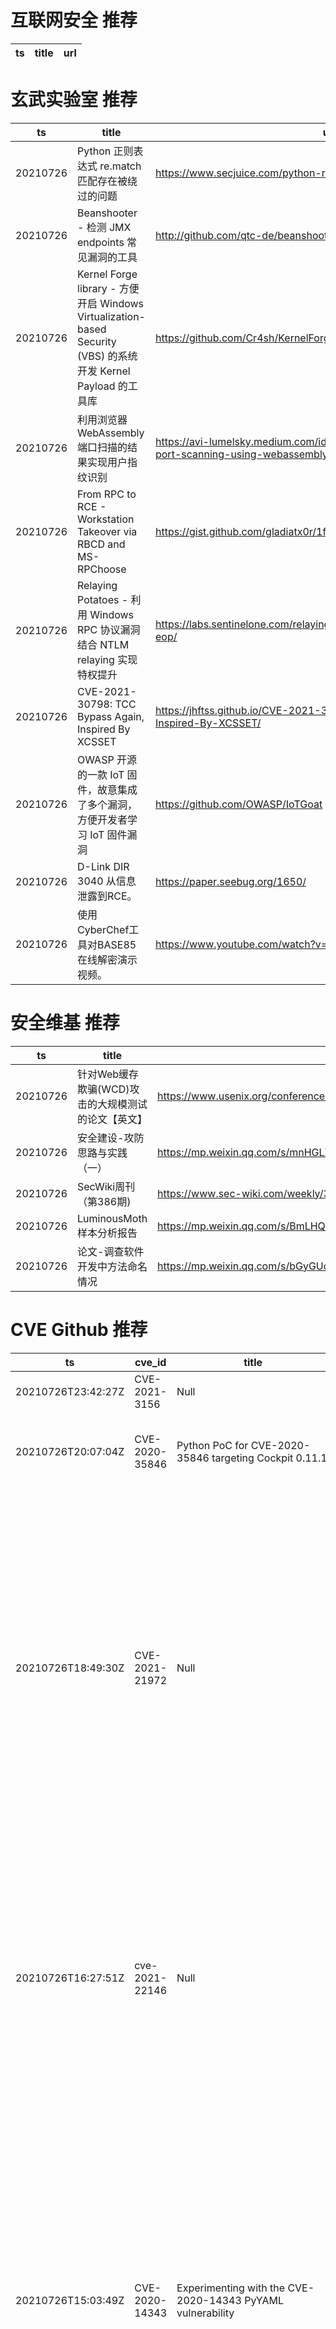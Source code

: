 # 互联网安全 推荐
| ts | title | url| 
| --- | --- | ---| 


# 玄武实验室 推荐
| ts | title | url| 
| --- | --- | ---| 
| 20210726 | Python 正则表达式 re.match 匹配存在被绕过的问题 | https://www.secjuice.com/python-re-match-bypass-technique/| 
| 20210726 | Beanshooter - 检测 JMX endpoints 常见漏洞的工具 | http://github.com/qtc-de/beanshooter| 
| 20210726 | Kernel Forge library - 方便开启 Windows Virtualization-based Security (VBS) 的系统开发 Kernel Payload 的工具库 | https://github.com/Cr4sh/KernelForge| 
| 20210726 | 利用浏览器 WebAssembly 端口扫描的结果实现用户指纹识别 | https://avi-lumelsky.medium.com/identify-website-users-by-client-port-scanning-using-webassembly-and-go-e9798b4aa05c| 
| 20210726 | From RPC to RCE - Workstation Takeover via RBCD and MS-RPChoose | https://gist.github.com/gladiatx0r/1ffe59031d42c08603a3bde0ff678feb| 
| 20210726 | Relaying Potatoes - 利用 Windows RPC 协议漏洞结合 NTLM relaying 实现特权提升 | https://labs.sentinelone.com/relaying-potatoes-dce-rpc-ntlm-relay-eop/| 
| 20210726 | CVE-2021-30798: TCC Bypass Again, Inspired By XCSSET | https://jhftss.github.io/CVE-2021-30798-TCC-Bypass-Again-Inspired-By-XCSSET/| 
| 20210726 | OWASP 开源的一款 IoT 固件，故意集成了多个漏洞，方便开发者学习 IoT 固件漏洞 | https://github.com/OWASP/IoTGoat| 
| 20210726 | D-Link DIR 3040 从信息泄露到RCE。 | https://paper.seebug.org/1650/| 
| 20210726 | 使用CyberChef工具对BASE85在线解密演示视频。 | https://www.youtube.com/watch?v=Xb_4n8e1OfE| 


# 安全维基 推荐
| ts | title | url| 
| --- | --- | ---| 
| 20210726 | 针对Web缓存欺骗(WCD)攻击的大规模测试的论文【英文】 | https://www.usenix.org/conference/usenixsecurity20/presentation/mirheidari| 
| 20210726 | 安全建设-攻防思路与实践（一） | https://mp.weixin.qq.com/s/mnHGLZ_e3tWkxCL-DPAAvQ| 
| 20210726 | SecWiki周刊（第386期) | https://www.sec-wiki.com/weekly/386| 
| 20210726 | LuminousMoth样本分析报告 | https://mp.weixin.qq.com/s/BmLHQaiprcIxvRSacMFv_Q| 
| 20210726 | 论文-调查软件开发中方法命名情况 | https://mp.weixin.qq.com/s/bGyGUdJhru5BJuRY-k0pfg| 


# CVE Github 推荐
| ts | cve_id | title | url | cve_detail| 
| --- | --- | --- | --- | ---| 
| 20210726T23:42:27Z | CVE-2021-3156 | Null | https://github.com/dock0d1/CVE-2021-3156 | | 
| 20210726T20:07:04Z | CVE-2020-35846 | Python PoC for CVE-2020-35846 targeting Cockpit 0.11.1 | https://github.com/JohnHammond/CVE-2020-35846 | Agentejo Cockpit before 0.11.2 allows NoSQL injection via the Controller/Auth.php check function.| 
| 20210726T18:49:30Z | CVE-2021-21972 | Null | https://github.com/haiclover/CVE-2021-21972 | The vSphere Client (HTML5) contains a remote code execution vulnerability in a vCenter Server plugin. A malicious actor with network access to port 443 may exploit this issue to execute commands with unrestricted privileges on the underlying operating system that hosts vCenter Server. This affects VMware vCenter Server (7.x before 7.0 U1c, 6.7 before 6.7 U3l and 6.5 before 6.5 U3n) and VMware Cloud Foundation (4.x before 4.2 and 3.x before 3.10.1.2).| 
| 20210726T16:27:51Z | cve-2021-22146 | Null | https://github.com/magichk/cve-2021-22146 | All versions of Elastic Cloud Enterprise has the Elasticsearch “anonymous” user enabled by default in deployed clusters. While in the default setting the anonymous user has no permissions and is unable to successfully query any Elasticsearch APIs, an attacker could leverage the anonymous user to gain insight into certain details of a deployed cluster.| 
| 20210726T15:03:49Z | CVE-2020-14343 | Experimenting with the CVE-2020-14343 PyYAML vulnerability | https://github.com/raul23/pyyaml-CVE-2020-14343 | A vulnerability was discovered in the PyYAML library in versions before 5.4, where it is susceptible to arbitrary code execution when it processes untrusted YAML files through the full_load method or with the FullLoader loader. Applications that use the library to process untrusted input may be vulnerable to this flaw. This flaw allows an attacker to execute arbitrary code on the system by abusing the python/object/new constructor. This flaw is due to an incomplete fix for CVE-2020-1747.| 
| 20210726T10:21:51Z | cve-2021-33909 | This module fixes an issue in the kernels filesystem layer (CVE-2021-33909) by kprobe-replacing vulnerable functions during runtime | https://github.com/baerwolf/cve-2021-33909 | fs/seq_file.c in the Linux kernel 3.16 through 5.13.x before 5.13.4 does not properly restrict seq buffer allocations, leading to an integer overflow, an Out-of-bounds Write, and escalation to root by an unprivileged user, aka CID-8cae8cd89f05.| 
| 20210726T08:37:39Z | CVE-2021-37152 | Exploit Accsess network clients by sending packets in wirless TP-LINK and preparing for a mitm attack | https://github.com/lhashashinl/CVE-2021-37152 | 未查询到CVE信息| 
| 20210726T08:30:31Z | CVE-2021-33909 | Exploit code for CVE-2021-33909,Just a dump of removed https://github.com/AmIAHuman/ repo | https://github.com/bbinfosec43/CVE-2021-33909 | fs/seq_file.c in the Linux kernel 3.16 through 5.13.x before 5.13.4 does not properly restrict seq buffer allocations, leading to an integer overflow, an Out-of-bounds Write, and escalation to root by an unprivileged user, aka CID-8cae8cd89f05.| 
| 20210726T08:18:37Z | CVE-2021-36934 | Null | https://github.com/0x0D1n/CVE-2021-36934 | Windows Elevation of Privilege Vulnerability| 
| 20210726T07:12:07Z | CVE-2021-3560 | CVE-2021-3560 (Polkit - Local Privilege Escalation) | https://github.com/deathflash1411/CVE-2021-3560 | | 


# klee on Github 推荐
| ts | title | url | stars | forks| 
| --- | --- | --- | --- | ---| 
| 20210726T19:32:48Z | Website for the KLEE project: https://klee.github.io/ | https://github.com/klee/klee.github.io | 15 | 45| 
| 20210726T17:56:23Z | Whole Program LLVM: wllvm ported to go | https://github.com/SRI-CSL/gllvm | 143 | 22| 
| 20210726T16:19:29Z | An open-source Chinese font derived from Fontworks% Klee One. 一款基于 FONTWORKS 的 Klee One 的开源中文字体。 | https://github.com/lxgw/LxgwWenKai | 2341 | 56| 
| 20210726T15:37:57Z | Null | https://github.com/vitaliiomelchenko/kleene | 0 | 0| 
| 20210726T02:55:52Z | klee+nme for user space aeg | https://github.com/jqhong/klee-nme-aeg | 1 | 0| 


# s2e on Github 推荐
| ts | title | url | stars | forks| 
| --- | --- | --- | --- | ---| 
| 20210726T07:22:48Z | S2E: A platform for multi-path program analysis with selective symbolic execution. | https://github.com/S2E/s2e | 145 | 35| 


# exploit on Github 推荐
| ts | title | url | stars | forks| 
| --- | --- | --- | --- | ---| 
| 20210726T23:52:45Z | Similar to the other binary exploitation exploits lab, but this time for web, exploiting with python ! | https://github.com/TheCrazzXz/Webexploits-Lab | 0 | 0| 
| 20210726T22:56:14Z | Exploit is Finished dudee | https://github.com/FobHus/FobHus-Phobos-Exploit | 0 | 0| 
| 20210726T22:52:19Z | vuln scanner, web spider, web scanner, auto exploiter, fuzzer, dll injector, shellcoder, backdoors, rootkits, debugger framework | https://github.com/irackit/softkeys | 0 | 0| 
| 20210726T22:23:12Z | Exploit Privado | https://github.com/whaomi23/Update-Defender | 0 | 0| 
| 20210726T22:21:18Z | This repository is primarily maintained by Omar Santos and includes thousands of resources related to ethical hacking  / penetration testing, digital forensics and incident response (DFIR), vulnerability research, exploit development, reverse engineering, and more. | https://github.com/The-Art-of-Hacking/h4cker | 9770 | 1614| 
| 20210726T22:10:28Z | Null | https://github.com/GreenToxicAura/exploits | 0 | 0| 
| 20210726T22:03:34Z | Someone was using a very large powerful system to remotely access a clients system: This will uninstall malicious programs and DLL files based on a library of Heuristics and Machine Pattern learning: do not use if you use this if you have programs that match the profile | https://github.com/Sparrrow2020/Ara-s-Anti-RemotreAccesss-Exploit-patch-Beta- | 0 | 0| 
| 20210726T21:46:34Z | Thi powershell script has got to run in remote windows host, even for pivoting | https://github.com/FabioDefilippo/winallenum | 4 | 1| 
| 20210726T21:43:44Z | Just a pretty good multi api exploit I am working on. | https://github.com/7enDev/7enX | 0 | 0| 
| 20210726T21:23:33Z | Repository For RBX Exploits Created By SigmaTech | https://github.com/SigmaEG/RBXExploits | 0 | 0| 


# backdoor on Github 推荐
| ts | title | url | stars | forks| 
| --- | --- | --- | --- | ---| 
| 20210726T23:06:07Z | pybotnet -  Library for building botnet ,backdoor or trojan with Telegram control panel | https://github.com/onionj/pybotnet | 9 | 5| 
| 20210726T22:52:19Z | vuln scanner, web spider, web scanner, auto exploiter, fuzzer, dll injector, shellcoder, backdoors, rootkits, debugger framework | https://github.com/irackit/softkeys | 0 | 0| 
| 20210726T21:08:10Z | Null | https://github.com/HersonRuiz/Targeted-Backdoor-Attacks-on-Deep-Learning-Systems-Using-Data-Poisoning- | 0 | 0| 
| 20210726T17:21:58Z | Null | https://github.com/FierzaEriez/Mini-Shell-Backdoor | 1 | 1| 
| 20210726T16:28:26Z | TrojanZoo provides a universal pytorch platform to conduct security researches (especially backdoor attacks/defenses) of image classification in deep learning. | https://github.com/ain-soph/trojanzoo | 87 | 16| 
| 20210726T15:05:01Z | A Backdoor Attack against 3D Point Cloud Classifiers | https://github.com/zhenxianglance/PCBA | 0 | 0| 
| 20210726T13:54:25Z | A simple remote tool written in C#.    一个简单的c#远控 | https://github.com/qwqdanchun/DcRat | 263 | 104| 
| 20210726T12:13:22Z | A curated list of backdoor learning resources | https://github.com/THUYimingLi/backdoor-learning-resources | 269 | 51| 
| 20210726T12:02:53Z | Nguontol Shell Backdoor  - Recoded By RzkyO | https://github.com/RzkyO/Nguontol-Shell | 0 | 0| 
| 20210726T05:32:47Z | Null | https://github.com/Samira-Valifakhr/reverse-backdoor | 0 | 0| 


# symbolic execution on Github 推荐
| ts | title | url | stars | forks| 
| --- | --- | --- | --- | ---| 
| 20210726T18:45:07Z | A tool for generating nonlinear numerical invariants for C and Java programs.  DIG uses dynamic analysis to infer invariants over program execution traces and applies symbolic execution to inferred invariants. | https://github.com/unsat/dig | 4 | 4| 
| 20210726T18:27:45Z | The symbolic execution engine powering the K Framework | https://github.com/kframework/kore | 153 | 33| 
| 20210726T14:52:13Z | Symbolic execution tool | https://github.com/trailofbits/manticore | 2393 | 353| 
| 20210726T11:30:36Z | Triton is a Dynamic Binary Analysis (DBA) framework. It provides internal components like a Dynamic Symbolic Execution (DSE) engine, a dynamic taint engine, AST representations of the x86, x86-64, ARM32 and AArch64 Instructions Set Architecture (ISA), SMT simplification passes, an SMT solver interface and, the last but not least, Python bindings. | https://github.com/JonathanSalwan/Triton | 1852 | 388| 
| 20210726T09:24:17Z | SymCC: efficient compiler-based symbolic execution | https://github.com/eurecom-s3/symcc | 448 | 67| 
| 20210726T03:21:08Z | Symbolic execution tool for Sail ISA specifications | https://github.com/rems-project/isla | 17 | 3| 
| 20210726T02:26:06Z | A toy symbolic execution engine, supporting the blog article ... | https://github.com/synacktiv/toy-wasm-symbexp | 2 | 0| 


# big4 on Github 推荐
| ts | title | url | stars | forks| 
| --- | --- | --- | --- | ---| 
| 20210726T22:04:21Z | Network data storage servlet (NDSS) is a tool to store any information you wish and to make it available for you and your applications. It could be, ie. a storage for your application properties. You can access your properties, using its name and your application id, both defined by you. Each property within one application id has to be unique. You can have as many properties and applications as you wish. Maximum size of property name is 35 characters and maximum size of its value is 10kB (10240 characters). | https://github.com/mabalew/ndss | 0 | 0| 
| 20210726T05:04:11Z | Null | https://github.com/vanzeunu/ndssss | 0 | 0| 


# fuzz on Github 推荐
| ts | title | url | stars | forks| 
| --- | --- | --- | --- | ---| 
| 20210726T23:26:19Z | Null | https://github.com/s9varesc/url-fuzzing-results | 0 | 0| 
| 20210726T23:04:27Z | Null | https://github.com/VeriBlock/fuzz-corpus | 1 | 1| 
| 20210726T23:01:29Z | Null | https://github.com/zyrouge/fuzzle | 0 | 1| 
| 20210726T22:57:48Z | Null | https://github.com/TemmieInstaller/fuzzy-octo-system.net | 0 | 0| 
| 20210726T22:52:19Z | vuln scanner, web spider, web scanner, auto exploiter, fuzzer, dll injector, shellcoder, backdoors, rootkits, debugger framework | https://github.com/irackit/softkeys | 0 | 0| 
| 20210726T21:43:30Z | Advanced Fuzzing Library - Slot your Fuzzer together in Rust! Scales across cores and machines. For Windows, Android, MacOS, Linux, no_std, ... | https://github.com/AFLplusplus/LibAFL | 506 | 48| 
| 20210726T21:35:35Z | Fuzzbuzz Using Node and React | https://github.com/darshanaslp/fuzzbuzz_assignmnet | 0 | 0| 
| 20210726T20:49:30Z | Software for fuzzing, used on web application pentestings. | https://github.com/NESCAU-UFLA/FuzzingTool | 87 | 23| 
| 20210726T20:47:54Z | 🏆 Collection of bugs uncovered by fuzzing Rust code | https://github.com/rust-fuzz/trophy-case | 238 | 38| 
| 20210726T20:44:13Z | Personal website of Laurence Hughes | https://github.com/fuzzylogicxx/fuzzylogic | 3 | 1| 



# 日更新程序
